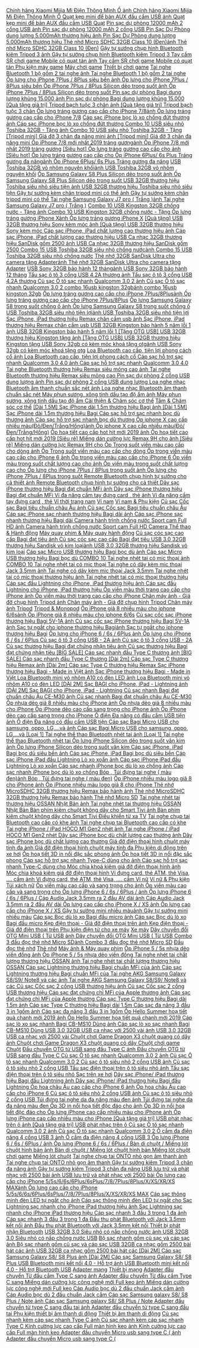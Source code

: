  [Chính hãng Xiaomi Mijia Mi Điện Thông Minh Ổ ](https://xasaxa.com/v1/pd/sac-tren-xe-hoi-chinh-hang-xiaomi-mijia-mi-dien-thong-minh-o/3814)[ảnh Chính hãng Xiaomi Mijia Mi Điện Thông Minh Ổ ](https://xasaxa.com/v1/storage/sac-tren-xe-hoi/chinh-hang-xiaomi-mijia-mi-dien-thong-minh-o.jpg) [Quạt kẹp mini để bàn AUX đầu cắm USB ](https://xasaxa.com/v1/pd/quat-quat-kep-mini-de-ban-aux-dau-cam-usb/3813)[ảnh Quạt kẹp mini để bàn AUX đầu cắm USB ](https://xasaxa.com/v1/storage/quat/quat-kep-mini-de-ban-aux-dau-cam-usb.jpg) [Quạt](https://xasaxa.com/v1/pd/quat/3812) [Pin sạc dự phòng 12000 mAh 2 cổng USB ](https://xasaxa.com/v1/pd/pin-sac-du-phong-pin-sac-du-phong-12000-mah-2-cong-usb/3811)[ảnh Pin sạc dự phòng 12000 mAh 2 cổng USB ](https://xasaxa.com/v1/storage/pin-sac-du-phong/pin-sac-du-phong-12000-mah-2-cong-usb.jpg) [Pin Sạc Dự Phòng dung lượng 5.000mAh thương hiệu ](https://xasaxa.com/v1/pd/pin-sac-du-phong-pin-sac-du-phong-dung-luong-5000mah-thuong-hieu/3810)[ảnh Pin Sạc Dự Phòng dung lượng 5.000mAh thương hiệu ](https://xasaxa.com/v1/storage/pin-sac-du-phong/pin-sac-du-phong-dung-luong-5000mah-thuong-hieu.jpg) [Thẻ nhớ Micro SDHC 32GB Class 10 (Đen)](https://xasaxa.com/v1/pd/the-nho-micro-sd-the-nho-micro-sdhc-32gb-class-10-den/3809)[ảnh Thẻ nhớ Micro SDHC 32GB Class 10 (Đen)](https://xasaxa.com/v1/storage/the-nho-micro-sd/the-nho-micro-sdhc-32gb-class-10-den.jpg) [Gậy tự sướng chụp hình Bluetooth kiêm Tripod 3 ](https://xasaxa.com/v1/pd/gay-chup-anh-gay-tu-suong-chup-hinh-bluetooth-kiem-tripod-3/3808)[ảnh Gậy tự sướng chụp hình Bluetooth kiêm Tripod 3 ](https://xasaxa.com/v1/storage/gay-chup-anh/gay-tu-suong-chup-hinh-bluetooth-kiem-tripod-3.jpg) [Tay cầm SR chơi game Mobile có quạt tản ](https://xasaxa.com/v1/pd/phu-kien-may-game-tay-cam-sr-choi-game-mobile-co-quat-tan/3807)[ảnh Tay cầm SR chơi game Mobile có quạt tản ](https://xasaxa.com/v1/storage/phu-kien-may-game/tay-cam-sr-choi-game-mobile-co-quat-tan.jpg) [Phụ kiện máy game](https://xasaxa.com/v1/pd/phu-kien-may-game/3806) [Máy chơi game](https://xasaxa.com/v1/pd/may-choi-game/3805) [Thiết bị chơi game](https://xasaxa.com/v1/pd/thiet-bi-choi-game/3804) [Tai nghe Bluetooth 1 bộ gồm 2 tai nghe ](https://xasaxa.com/v1/pd/tai-nghe-nhet-tai-khong-day-tai-nghe-bluetooth-1-bo-gom-2-tai-nghe/3803)[ảnh Tai nghe Bluetooth 1 bộ gồm 2 tai nghe ](https://xasaxa.com/v1/storage/tai-nghe-nhet-tai-khong-day/tai-nghe-bluetooth-1-bo-gom-2-tai-nghe.jpg) [Ốp lưng cho iPhone 7Plus / 8Plus siêu bền ](https://xasaxa.com/v1/pd/op-lung-bao-da-dien-thoai-op-lung-cho-iphone-7plus-8plus-sieu-ben/3802)[ảnh Ốp lưng cho iPhone 7Plus / 8Plus siêu bền ](https://xasaxa.com/v1/storage/op-lung-bao-da-dien-thoai/op-lung-cho-iphone-7plus-8plus-sieu-ben.jpg) [Ốp iPhone 7Plus / 8Plus Silicon dẻo trong suốt ](https://xasaxa.com/v1/pd/op-lung-bao-da-dien-thoai-op-iphone-7plus-8plus-silicon-deo-trong-suot/3801)[ảnh Ốp iPhone 7Plus / 8Plus Silicon dẻo trong suốt ](https://xasaxa.com/v1/storage/op-lung-bao-da-dien-thoai/op-iphone-7plus-8plus-silicon-deo-trong-suot.jpg) [Pin sạc dự phòng Bagi dung lượng khủng 15.000 ](https://xasaxa.com/v1/pd/pin-sac-du-phong-pin-sac-du-phong-bagi-dung-luong-khung-15000/3800)[ảnh Pin sạc dự phòng Bagi dung lượng khủng 15.000 ](https://xasaxa.com/v1/storage/pin-sac-du-phong/pin-sac-du-phong-bagi-dung-luong-khung-15000.jpg) [[Quà tặng giá trị] Tripod bạch tuộc 3 chân ](https://xasaxa.com/v1/pd/chan-may-anh-tripod-qua-tang-gia-tri-tripod-bach-tuoc-3-chan/3799)[ảnh [Quà tặng giá trị] Tripod bạch tuộc 3 chân ](https://xasaxa.com/v1/storage/chan-may-anh-tripod/qua-tang-gia-tri-tripod-bach-tuoc-3-chan.jpg) [Ốp lưng tráng gương cao cấp cho iPhone 7/8](https://xasaxa.com/v1/pd/op-lung-bao-da-dien-thoai-op-lung-trang-guong-cao-cap-cho-iphone-78/3798)[ảnh Ốp lưng tráng gương cao cấp cho iPhone 7/8](https://xasaxa.com/v1/storage/op-lung-bao-da-dien-thoai/op-lung-trang-guong-cao-cap-cho-iphone-78.jpg) [Cáp sạc iPhone bọc lò xo chống đứt thương ](https://xasaxa.com/v1/pd/cap-dock-sac-cap-sac-iphone-boc-lo-xo-chong-dut-thuong/3797)[ảnh Cáp sạc iPhone bọc lò xo chống đứt thương ](https://xasaxa.com/v1/storage/cap-dien-thoai/cap-sac-iphone-boc-lo-xo-chong-dut-thuong.jpg) [Combo 10 USB siêu nhỏ Toshiba 32GB - Tặng ](https://xasaxa.com/v1/pd/usb-combo-10-usb-sieu-nho-toshiba-32gb-tang/3796)[ảnh Combo 10 USB siêu nhỏ Toshiba 32GB - Tặng ](https://xasaxa.com/v1/storage/usb/combo-10-usb-sieu-nho-toshiba-32gb-tang.jpg) [[Tripod mini] Giá đỡ 3 chân đa năng mini ](https://xasaxa.com/v1/pd/chan-may-anh-tripod-tripod-mini-gia-do-3-chan-da-nang-mini/3795)[ảnh [Tripod mini] Giá đỡ 3 chân đa năng mini ](https://xasaxa.com/v1/storage/chan-may-anh-tripod/tripod-mini-gia-do-3-chan-da-nang-mini.jpg) [Ốp iPhone 7/8 mới nhất 2019 tráng gương](https://xasaxa.com/v1/pd/op-lung-bao-da-dien-thoai-op-iphone-78-moi-nhat-2019-trang-guong/3794)[ảnh Ốp iPhone 7/8 mới nhất 2019 tráng gương](https://xasaxa.com/v1/storage/op-lung-bao-da-dien-thoai/op-iphone-78-moi-nhat-2019-trang-guong.jpg) [[Siêu hot] Ốp lưng tráng gương cao cấp cho ](https://xasaxa.com/v1/pd/op-lung-bao-da-dien-thoai-sieu-hot-op-lung-trang-guong-cao-cap-cho/3793)[ảnh [Siêu hot] Ốp lưng tráng gương cao cấp cho ](https://xasaxa.com/v1/storage/op-lung-bao-da-dien-thoai/sieu-hot-op-lung-trang-guong-cao-cap-cho.jpg) [Ốp iPhone 6Plus/ 6s Plus Tráng gương đa năng](https://xasaxa.com/v1/pd/op-lung-bao-da-dien-thoai-op-iphone-6plus-6s-plus-trang-guong-da-nang/3792)[ảnh Ốp iPhone 6Plus/ 6s Plus Tráng gương đa năng](https://xasaxa.com/v1/storage/op-lung-bao-da-dien-thoai/op-iphone-6plus-6s-plus-trang-guong-da-nang.jpg) [USB Toshiba 32GB vỏ nhôm nguyên khối](https://xasaxa.com/v1/pd/usb-usb-toshiba-32gb-vo-nhom-nguyen-khoi/3791)[ảnh USB Toshiba 32GB vỏ nhôm nguyên khối](https://xasaxa.com/v1/storage/usb/usb-toshiba-32gb-vo-nhom-nguyen-khoi.jpg) [Ốp Samsung Galaxy S8 Plus Silicon dẻo trong suốt ](https://xasaxa.com/v1/pd/op-lung-bao-da-dien-thoai-op-samsung-galaxy-s8-plus-silicon-deo-trong-suot/3790)[ảnh Ốp Samsung Galaxy S8 Plus Silicon dẻo trong suốt ](https://xasaxa.com/v1/storage/op-lung-bao-da-dien-thoai/op-samsung-galaxy-s8-plus-silicon-deo-trong-suot.jpg) [USB 32GB thương hiệu Toshiba siêu nhỏ siêu tiện ](https://xasaxa.com/v1/pd/usb-usb-32gb-thuong-hieu-toshiba-sieu-nho-sieu-tien/3789)[ảnh USB 32GB thương hiệu Toshiba siêu nhỏ siêu tiện ](https://xasaxa.com/v1/storage/usb/usb-32gb-thuong-hieu-toshiba-sieu-nho-sieu-tien.jpg) [Gậy tự sướng kèm chân tripod mini có thể ](https://xasaxa.com/v1/pd/gay-chup-anh-gay-tu-suong-kem-chan-tripod-mini-co-the/3788)[ảnh Gậy tự sướng kèm chân tripod mini có thể ](https://xasaxa.com/v1/storage/gay-chup-anh/gay-tu-suong-kem-chan-tripod-mini-co-the.jpg) [Tai nghe Samsung Galaxy J7 pro ( Trắng )](https://xasaxa.com/v1/pd/tai-nghe-nhet-tai-tai-nghe-samsung-galaxy-j7-pro-trang/3787)[ảnh Tai nghe Samsung Galaxy J7 pro ( Trắng )](https://xasaxa.com/v1/storage/tai-nghe-nhet-tai/tai-nghe-samsung-galaxy-j7-pro-trang.jpg) [Combo 10 USB Kingston 32GB chống nước - Tặng ](https://xasaxa.com/v1/pd/usb-combo-10-usb-kingston-32gb-chong-nuoc-tang/3786)[ảnh Combo 10 USB Kingston 32GB chống nước - Tặng ](https://xasaxa.com/v1/storage/usb/combo-10-usb-kingston-32gb-chong-nuoc-tang.jpg) [Ốp lưng tráng gương iPhone X](https://xasaxa.com/v1/pd/op-lung-bao-da-dien-thoai-op-lung-trang-guong-iphone-x/3785)[ảnh Ốp lưng tráng gương iPhone X](https://xasaxa.com/v1/storage/op-lung-bao-da-dien-thoai/op-lung-trang-guong-iphone-x.jpg) [[Quà tặng] USB 32GB thương hiệu Sony kèm móc ](https://xasaxa.com/v1/pd/usb-qua-tang-usb-32gb-thuong-hieu-sony-kem-moc/3784)[ảnh [Quà tặng] USB 32GB thương hiệu Sony kèm móc ](https://xasaxa.com/v1/storage/usb/qua-tang-usb-32gb-thuong-hieu-sony-kem-moc.jpg) [Cáp sạc iPhone, iPad chất lượng cao thương hiệu ](https://xasaxa.com/v1/pd/cap-dock-sac-cap-sac-iphone-ipad-chat-luong-cao-thuong-hieu/3783)[ảnh Cáp sạc iPhone, iPad chất lượng cao thương hiệu ](https://xasaxa.com/v1/storage/cap-dien-thoai/cap-sac-iphone-ipad-chat-luong-cao-thuong-hieu.jpg) [USB Ca nhạc 32GB thương hiệu SanDisk gồm 2500 ](https://xasaxa.com/v1/pd/phu-kien-am-thanh-hinh-anh-usb-ca-nhac-32gb-thuong-hieu-sandisk-gom-2500/3782)[ảnh USB Ca nhạc 32GB thương hiệu SanDisk gồm 2500 ](https://xasaxa.com/v1/storage/phu-kien-am-thanh-hinh-anh/usb-ca-nhac-32gb-thuong-hieu-sandisk-gom-2500.jpg) [Combo 15 USB Toshiba 32GB siêu nhỏ chống nước](https://xasaxa.com/v1/pd/usb-combo-15-usb-toshiba-32gb-sieu-nho-chong-nuoc/3781)[ảnh Combo 15 USB Toshiba 32GB siêu nhỏ chống nước](https://xasaxa.com/v1/storage/usb/combo-15-usb-toshiba-32gb-sieu-nho-chong-nuoc.jpg) [Thẻ nhớ 32GB SanDisk Ultra cho camera tặng Adapter](https://xasaxa.com/v1/pd/the-nho-micro-sd-the-nho-32gb-sandisk-ultra-cho-camera-tang-adapter/3780)[ảnh Thẻ nhớ 32GB SanDisk Ultra cho camera tặng Adapter](https://xasaxa.com/v1/storage/the-nho-micro-sd/the-nho-32gb-sandisk-ultra-cho-camera-tang-adapter.jpg) [USB Sony 32GB bảo hành 12 tháng](https://xasaxa.com/v1/pd/usb-usb-sony-32gb-bao-hanh-12-thang/3779)[ảnh USB Sony 32GB bảo hành 12 tháng](https://xasaxa.com/v1/storage/usb/usb-sony-32gb-bao-hanh-12-thang.jpg) [Tẩu sạc ô tô 3 cổng USB 4.2A thương ](https://xasaxa.com/v1/pd/phu-kien-di-dong-tren-o-to-tau-sac-o-to-3-cong-usb-42a-thuong/3778)[ảnh Tẩu sạc ô tô 3 cổng USB 4.2A thương ](https://xasaxa.com/v1/storage/phu-kien-dien-thoai-tren-xe/tau-sac-o-to-3-cong-usb-42a-thuong.jpg) [Củ sạc Ô tô sạc nhanh Qualcomm 3.0 2 ](https://xasaxa.com/v1/pd/phu-kien-di-dong-tren-o-to-cu-sac-o-to-sac-nhanh-qualcomm-30-2/3777)[ảnh Củ sạc Ô tô sạc nhanh Qualcomm 3.0 2 ](https://xasaxa.com/v1/storage/phu-kien-dien-thoai-tren-xe/vFfi_cu-sac-o-to-sac-nhanh-qualcomm-30-2.jpg) [combo 16usb kingston 32gb](https://xasaxa.com/v1/pd/usb-combo-16usb-kingston-32gb/3776)[ảnh combo 16usb kingston 32gb](https://xasaxa.com/v1/storage/usb/combo-16usb-kingston-32gb.jpg) [Ốp lưng tráng gương cao cấp cho iPhone 7Plus/8Plus](https://xasaxa.com/v1/pd/op-lung-bao-da-dien-thoai-op-lung-trang-guong-cao-cap-cho-iphone-7plus8plus/3775)[ảnh Ốp lưng tráng gương cao cấp cho iPhone 7Plus/8Plus](https://xasaxa.com/v1/storage/op-lung-bao-da-dien-thoai/op-lung-trang-guong-cao-cap-cho-iphone-7plus8plus.jpg) [Ốp lưng Samsung Galaxy S8 trong suốt chống ố ](https://xasaxa.com/v1/pd/op-lung-bao-da-dien-thoai-op-lung-samsung-galaxy-s8-trong-suot-chong-o/3774)[ảnh Ốp lưng Samsung Galaxy S8 trong suốt chống ố ](https://xasaxa.com/v1/storage/op-lung-bao-da-dien-thoai/op-lung-samsung-galaxy-s8-trong-suot-chong-o.jpg) [USB Toshiba 32GB siêu nhỏ tiện lợi](https://xasaxa.com/v1/pd/usb-usb-toshiba-32gb-sieu-nho-tien-loi/3773)[ảnh USB Toshiba 32GB siêu nhỏ tiện lợi](https://xasaxa.com/v1/storage/usb/usb-toshiba-32gb-sieu-nho-tien-loi.jpg) [Sạc iPhone, iPad thương hiệu Remax chân cắm usb ](https://xasaxa.com/v1/pd/cap-dock-sac-sac-iphone-ipad-thuong-hieu-remax-chan-cam-usb/3772)[ảnh Sạc iPhone, iPad thương hiệu Remax chân cắm usb ](https://xasaxa.com/v1/storage/cap-dien-thoai/sac-iphone-ipad-thuong-hieu-remax-chan-cam-usb.jpg) [USB 32GB Kingston bảo hành 5 năm lỗi 1 ](https://xasaxa.com/v1/pd/usb-usb-32gb-kingston-bao-hanh-5-nam-loi-1/3771)[ảnh USB 32GB Kingston bảo hành 5 năm lỗi 1 ](https://xasaxa.com/v1/storage/usb/usb-32gb-kingston-bao-hanh-5-nam-loi-1.jpg) [[Tặng OTG USB] USB 32GB thương hiệu Kingston tặng ](https://xasaxa.com/v1/pd/usb-tang-otg-usb-usb-32gb-thuong-hieu-kingston-tang/3770)[ảnh [Tặng OTG USB] USB 32GB thương hiệu Kingston tặng ](https://xasaxa.com/v1/storage/usb/tang-otg-usb-usb-32gb-thuong-hieu-kingston-tang.jpg) [USB Sony 32gb có kèm móc khoá tặng otg](https://xasaxa.com/v1/pd/usb-usb-sony-32gb-co-kem-moc-khoa-tang-otg/3769)[ảnh USB Sony 32gb có kèm móc khoá tặng otg](https://xasaxa.com/v1/storage/usb/usb-sony-32gb-co-kem-moc-khoa-tang-otg.jpg) [Loa Bluetooth cao cấp, tiện lợi phong cách cổ ](https://xasaxa.com/v1/pd/loa-di-dong-loa-bluetooth-cao-cap-tien-loi-phong-cach-co/3768)[ảnh Loa Bluetooth cao cấp, tiện lợi phong cách cổ ](https://xasaxa.com/v1/storage/thiet-bi-loa-di-dong/loa-bluetooth-cao-cap-tien-loi-phong-cach-co.jpg) [Cáp sạc hỗ trợ sạc nhanh Qualcomm 3.0 4.0 ](https://xasaxa.com/v1/pd/cap-dock-sac-cap-sac-ho-tro-sac-nhanh-qualcomm-30-40/3767)[ảnh Cáp sạc hỗ trợ sạc nhanh Qualcomm 3.0 4.0 ](https://xasaxa.com/v1/storage/cap-dien-thoai/cap-sac-ho-tro-sac-nhanh-qualcomm-30-40.jpg) [Tai nghe Bluetooth thương hiệu Remax siêu mỏng cao ](https://xasaxa.com/v1/pd/tai-nghe-nhet-tai-khong-day-tai-nghe-bluetooth-thuong-hieu-remax-sieu-mong-cao/3766)[ảnh Tai nghe Bluetooth thương hiệu Remax siêu mỏng cao ](https://xasaxa.com/v1/storage/tai-nghe-nhet-tai-khong-day/tai-nghe-bluetooth-thuong-hieu-remax-sieu-mong-cao.jpg) [Pin sạc dự phòng 2 cổng USB dung lượng ](https://xasaxa.com/v1/pd/pin-sac-du-phong-pin-sac-du-phong-2-cong-usb-dung-luong/3765)[ảnh Pin sạc dự phòng 2 cổng USB dung lượng ](https://xasaxa.com/v1/storage/pin-sac-du-phong/pin-sac-du-phong-2-cong-usb-dung-luong.jpg) [Loa nghe nhạc Bluetooth âm thanh chuẩn sắc nét ](https://xasaxa.com/v1/pd/loa-thong-minh-loa-nghe-nhac-bluetooth-am-thanh-chuan-sac-net/3764)[ảnh Loa nghe nhạc Bluetooth âm thanh chuẩn sắc nét ](https://xasaxa.com/v1/storage/loa-thong-minh/loa-nghe-nhac-bluetooth-am-thanh-chuan-sac-net.jpg) [Máy phun sương, xông tinh dầu tạo độ ẩm ](https://xasaxa.com/v1/pd/cai-thien-cham-soc-co-the-may-phun-suong-xong-tinh-dau-tao-do-am/3763)[ảnh Máy phun sương, xông tinh dầu tạo độ ẩm ](https://xasaxa.com/v1/storage/shop-cai-thien-cham-soc-co-the/may-phun-suong-xong-tinh-dau-tao-do-am.jpg) [Cải thiện & Chăm sóc cơ thể](https://xasaxa.com/v1/pd/cai-thien-cham-soc-co-the/3762) [Tắm & Chăm sóc cơ thể](https://xasaxa.com/v1/pd/tam-cham-soc-co-the/3761) [[Dài 1.5M] Sạc iPhone dài 1.5m thương hiệu Bagi ](https://xasaxa.com/v1/pd/cap-dock-sac-dai-15m-sac-iphone-dai-15m-thuong-hieu-bagi/3760)[ảnh [Dài 1.5M] Sạc iPhone dài 1.5m thương hiệu Bagi ](https://xasaxa.com/v1/storage/cap-dien-thoai/dai-15m-sac-iphone-dai-15m-thuong-hieu-bagi.jpg) [Cáp sạc hỗ trợ sạc nhanh bọc dù thương ](https://xasaxa.com/v1/pd/cap-dock-sac-cap-sac-ho-tro-sac-nhanh-boc-du-thuong/3759)[ảnh Cáp sạc hỗ trợ sạc nhanh bọc dù thương ](https://xasaxa.com/v1/storage/cap-dien-thoai/cap-sac-ho-tro-sac-nhanh-boc-du-thuong.jpg) [Ốp iphone X cao cấp nhiều màu(Đỏ/Đen/Trắng/Hồng)](https://xasaxa.com/v1/pd/op-lung-bao-da-dien-thoai-op-iphone-x-cao-cap-nhieu-maudodentranghong/3758)[ảnh Ốp iphone X cao cấp nhiều màu(Đỏ/Đen/Trắng/Hồng)](https://xasaxa.com/v1/storage/op-lung-bao-da-dien-thoai/op-iphone-x-cao-cap-nhieu-maudodentranghong.jpg) [Ốp hoạ tiết cao cấp hot hit mới 2019 ](https://xasaxa.com/v1/pd/op-lung-bao-da-dien-thoai-op-hoa-tiet-cao-cap-hot-hit-moi-2019/3757)[ảnh Ốp hoạ tiết cao cấp hot hit mới 2019 ](https://xasaxa.com/v1/storage/op-lung-bao-da-dien-thoai/op-hoa-tiet-cao-cap-hot-hit-moi-2019.jpg) [[Siêu rẻ] Miếng dán cường lực Remax 9H cho ](https://xasaxa.com/v1/pd/mieng-dan-man-hinh-dien-thoai-sieu-re-mieng-dan-cuong-luc-remax-9h-cho/3756)[ảnh [Siêu rẻ] Miếng dán cường lực Remax 9H cho ](https://xasaxa.com/v1/storage/mieng-dan-man-hinh-dien-thoai/sieu-re-mieng-dan-cuong-luc-remax-9h-cho.jpg) [Ốp Trong suốt viền màu cao cấp cho dòng ](https://xasaxa.com/v1/pd/op-lung-bao-da-dien-thoai-op-trong-suot-vien-mau-cao-cap-cho-dong/3755)[ảnh Ốp Trong suốt viền màu cao cấp cho dòng ](https://xasaxa.com/v1/storage/op-lung-bao-da-dien-thoai/op-trong-suot-vien-mau-cao-cap-cho-dong.jpg) [Ốp trong viền màu cao cấp cho iPhone 6 ](https://xasaxa.com/v1/pd/op-lung-bao-da-dien-thoai-op-trong-vien-mau-cao-cap-cho-iphone-6/3754)[ảnh Ốp trong viền màu cao cấp cho iPhone 6 ](https://xasaxa.com/v1/storage/op-lung-bao-da-dien-thoai/op-trong-vien-mau-cao-cap-cho-iphone-6.jpg) [Ốp viền màu trong suốt chất lượng cao cho ](https://xasaxa.com/v1/pd/op-lung-bao-da-dien-thoai-op-vien-mau-trong-suot-chat-luong-cao-cho/3753)[ảnh Ốp viền màu trong suốt chất lượng cao cho ](https://xasaxa.com/v1/storage/op-lung-bao-da-dien-thoai/op-vien-mau-trong-suot-chat-luong-cao-cho.jpg) [Ốp lưng cho iPhone 7Plus / 8Plus trong suốt ](https://xasaxa.com/v1/pd/op-lung-bao-da-dien-thoai-op-lung-cho-iphone-7plus-8plus-trong-suot/3752)[ảnh Ốp lưng cho iPhone 7Plus / 8Plus trong suốt ](https://xasaxa.com/v1/storage/op-lung-bao-da-dien-thoai/op-lung-cho-iphone-7plus-8plus-trong-suot.jpg) [Remote Bluetooth chụp hình tự sướng cho cả thiết ](https://xasaxa.com/v1/pd/gay-chup-anh-remote-bluetooth-chup-hinh-tu-suong-cho-ca-thiet/3751)[ảnh Remote Bluetooth chụp hình tự sướng cho cả thiết ](https://xasaxa.com/v1/storage/gay-chup-anh/remote-bluetooth-chup-hinh-tu-suong-cho-ca-thiet.jpg) [Dây sạc iPhone thương hiệu Bagi đạt chuẩn MFi ](https://xasaxa.com/v1/pd/bo-sac-co-day-day-sac-iphone-thuong-hieu-bagi-dat-chuan-mfi/3750)[ảnh Dây sạc iPhone thương hiệu Bagi đạt chuẩn MFi ](https://xasaxa.com/v1/storage/bo-sac-co-day-cho-dien-thoai/day-sac-iphone-thuong-hieu-bagi-dat-chuan-mfi.jpg) [Ví đa năng cầm tay đựng card , thẻ ](https://xasaxa.com/v1/pd/vi-thoi-trang-nam-vi-da-nang-cam-tay-dung-card-the/3749)[ảnh Ví đa năng cầm tay đựng card , thẻ ](https://xasaxa.com/v1/storage/vi-thoi-trang-nam-2/vi-da-nang-cam-tay-dung-card-the.jpg) [Ví thời trang nam](https://xasaxa.com/v1/pd/vi-thoi-trang-nam/3748) [Ví nam](https://xasaxa.com/v1/pd/vi-nam/3747) [Ví nam & Phụ kiện](https://xasaxa.com/v1/pd/vi-nam-phu-kien/3746) [Củ sạc Cốc sạc Bagi tiêu chuẩn châu Âu ](https://xasaxa.com/v1/pd/cap-dock-sac-cu-sac-coc-sac-bagi-tieu-chuan-chau-au/3745)[ảnh Củ sạc Cốc sạc Bagi tiêu chuẩn châu Âu ](https://xasaxa.com/v1/storage/cap-dien-thoai/cu-sac-coc-sac-bagi-tieu-chuan-chau-au.jpg) [Cáp sạc iPhone sạc nhanh thương hiệu Bagi dài ](https://xasaxa.com/v1/pd/cap-dock-sac-cap-sac-iphone-sac-nhanh-thuong-hieu-bagi-dai/3744)[ảnh Cáp sạc iPhone sạc nhanh thương hiệu Bagi dài ](https://xasaxa.com/v1/storage/cap-dien-thoai/cap-sac-iphone-sac-nhanh-thuong-hieu-bagi-dai.jpg) [Camera hành trình chống nước Sport cam Full HD ](https://xasaxa.com/v1/pd/camera-the-thao-hanh-dong-camera-hanh-trinh-chong-nuoc-sport-cam-full-hd/3743)[ảnh Camera hành trình chống nước Sport cam Full HD ](https://xasaxa.com/v1/storage/may-quay-hanh-dong/camera-hanh-trinh-chong-nuoc-sport-cam-full-hd.jpg) [Camera Thể thao & Hành động](https://xasaxa.com/v1/pd/camera-the-thao-hanh-dong/3742) [Máy quay phim & Máy quay hành động](https://xasaxa.com/v1/pd/may-quay-phim-may-quay-hanh-dong/3741) [Củ sạc cóc sạc cao cấp Bagi đạt tiêu ](https://xasaxa.com/v1/pd/cap-dock-sac-cu-sac-coc-sac-cao-cap-bagi-dat-tieu/3740)[ảnh Củ sạc cóc sạc cao cấp Bagi đạt tiêu ](https://xasaxa.com/v1/storage/cap-dien-thoai/cu-sac-coc-sac-cao-cap-bagi-dat-tieu.jpg) [USB 3.0 32GB thương hiệu Sandisk vỏ kim loại](https://xasaxa.com/v1/pd/usb-usb-30-32gb-thuong-hieu-sandisk-vo-kim-loai/3739)[ảnh USB 3.0 32GB thương hiệu Sandisk vỏ kim loại](https://xasaxa.com/v1/storage/usb/usb-30-32gb-thuong-hieu-sandisk-vo-kim-loai.jpg) [Cáp sạc Micro USB thương hiệu Bagi bọc dù ](https://xasaxa.com/v1/pd/cap-dock-sac-cap-sac-micro-usb-thuong-hieu-bagi-boc-du/3738)[ảnh Cáp sạc Micro USB thương hiệu Bagi bọc dù ](https://xasaxa.com/v1/storage/cap-dien-thoai/cap-sac-micro-usb-thuong-hieu-bagi-boc-du.jpg) [COMBO 10 Tai nghe nhét tai có mic thoại ](https://xasaxa.com/v1/pd/tai-nghe-nhet-tai-combo-10-tai-nghe-nhet-tai-co-mic-thoai/3737)[ảnh COMBO 10 Tai nghe nhét tai có mic thoại ](https://xasaxa.com/v1/storage/tai-nghe-nhet-tai/combo-10-tai-nghe-nhet-tai-co-mic-thoai.jpg) [Tai nghe có dây kèm mic thoại Jack 3.5mm ](https://xasaxa.com/v1/pd/tai-nghe-nhet-tai-tai-nghe-co-day-kem-mic-thoai-jack-35mm/3736)[ảnh Tai nghe có dây kèm mic thoại Jack 3.5mm ](https://xasaxa.com/v1/storage/tai-nghe-nhet-tai/tai-nghe-co-day-kem-mic-thoai-jack-35mm.jpg) [Tai nghe nhét tai có mic thoại thương hiệu ](https://xasaxa.com/v1/pd/tai-nghe-nhet-tai-tai-nghe-nhet-tai-co-mic-thoai-thuong-hieu/3735)[ảnh Tai nghe nhét tai có mic thoại thương hiệu ](https://xasaxa.com/v1/storage/tai-nghe-nhet-tai/tai-nghe-nhet-tai-co-mic-thoai-thuong-hieu.jpg) [Cáp sạc đầu Lightning cho iPhone, iPad thương hiệu ](https://xasaxa.com/v1/pd/cap-dock-sac-cap-sac-dau-lightning-cho-iphone-ipad-thuong-hieu/3734)[ảnh Cáp sạc đầu Lightning cho iPhone, iPad thương hiệu ](https://xasaxa.com/v1/storage/cap-dien-thoai/cap-sac-dau-lightning-cho-iphone-ipad-thuong-hieu.jpg) [Ốp viền màu thời trang cao cấp cho iPhone ](https://xasaxa.com/v1/pd/op-lung-bao-da-dien-thoai-op-vien-mau-thoi-trang-cao-cap-cho-iphone/3733)[ảnh Ốp viền màu thời trang cao cấp cho iPhone ](https://xasaxa.com/v1/storage/op-lung-bao-da-dien-thoai/op-vien-mau-thoi-trang-cao-cap-cho-iphone.jpg) [Chân máy ảnh - Giá đỡ chụp hình Tripod ](https://xasaxa.com/v1/pd/chan-may-anh-tripod-chan-may-anh-gia-do-chup-hinh-tripod/3732)[ảnh Chân máy ảnh - Giá đỡ chụp hình Tripod ](https://xasaxa.com/v1/storage/chan-may-anh-tripod/chan-may-anh-gia-do-chup-hinh-tripod.jpg) [Chân máy ảnh Tripod](https://xasaxa.com/v1/pd/chan-may-anh-tripod/3731) [Tripod & Monopod](https://xasaxa.com/v1/pd/tripod-monopod/3730) [Ốp iPhone giả 8 nhiều màu cho iphone 6/6s](https://xasaxa.com/v1/pd/op-lung-bao-da-dien-thoai-op-iphone-gia-8-nhieu-mau-cho-iphone-66s/3729)[ảnh Ốp iPhone giả 8 nhiều màu cho iphone 6/6s](https://xasaxa.com/v1/storage/op-lung-bao-da-dien-thoai/op-iphone-gia-8-nhieu-mau-cho-iphone-66s.jpg) [Củ sạc cốc sạc iPhone thương hiệu Bagi 5V-1A ](https://xasaxa.com/v1/pd/cap-dock-sac-cu-sac-coc-sac-iphone-thuong-hieu-bagi-5v-1a/3728)[ảnh Củ sạc cốc sạc iPhone thương hiệu Bagi 5V-1A ](https://xasaxa.com/v1/storage/cap-dien-thoai/cu-sac-coc-sac-iphone-thuong-hieu-bagi-5v-1a.jpg) [](https://xasaxa.com/v1/pd/the-nho-micro-sd/3727)[ảnh ](https://xasaxa.com/v1/storage/the-nho-micro-sd/.jpg) [Sạc tự ngắt cho iphone thương hiệu Bagi](https://xasaxa.com/v1/pd/cap-dock-sac-sac-tu-ngat-cho-iphone-thuong-hieu-bagi/3726)[ảnh Sạc tự ngắt cho iphone thương hiệu Bagi](https://xasaxa.com/v1/storage/cap-dien-thoai/sac-tu-ngat-cho-iphone-thuong-hieu-bagi.jpg) [Ốp lưng cho iPhone 6 / 6s / 6Plus ](https://xasaxa.com/v1/pd/op-lung-bao-da-dien-thoai-op-lung-cho-iphone-6-6s-6plus/3725)[ảnh Ốp lưng cho iPhone 6 / 6s / 6Plus ](https://xasaxa.com/v1/storage/op-lung-bao-da-dien-thoai/op-lung-cho-iphone-6-6s-6plus.jpg) [Củ sạc ô tô 3 cổng USB - 2A ](https://xasaxa.com/v1/pd/cap-dock-sac-cu-sac-o-to-3-cong-usb-2a/3724)[ảnh Củ sạc ô tô 3 cổng USB - 2A ](https://xasaxa.com/v1/storage/cap-dien-thoai/cu-sac-o-to-3-cong-usb-2a.jpg) [Củ sạc thương hiệu Bagi đạt chứng nhận tiêu ](https://xasaxa.com/v1/pd/cap-dock-sac-cu-sac-thuong-hieu-bagi-dat-chung-nhan-tieu/3723)[ảnh Củ sạc thương hiệu Bagi đạt chứng nhận tiêu ](https://xasaxa.com/v1/storage/cap-dien-thoai/cu-sac-thuong-hieu-bagi-dat-chung-nhan-tieu.jpg) [[BIG SALE] Cáp sạc nhanh đầu Type C thương ](https://xasaxa.com/v1/pd/cap-dock-sac-big-sale-cap-sac-nhanh-dau-type-c-thuong/3722)[ảnh [BIG SALE] Cáp sạc nhanh đầu Type C thương ](https://xasaxa.com/v1/storage/cap-dien-thoai/big-sale-cap-sac-nhanh-dau-type-c-thuong.jpg) [[Dài 2m] Cáp sạc Type C thương hiệu Remax ](https://xasaxa.com/v1/pd/cap-dock-sac-dai-2m-cap-sac-type-c-thuong-hieu-remax/3721)[ảnh [Dài 2m] Cáp sạc Type C thương hiệu Remax ](https://xasaxa.com/v1/storage/cap-dien-thoai/dai-2m-cap-sac-type-c-thuong-hieu-remax.jpg) [Sạc iPhone thương hiệu Bagi - Made in Việt ](https://xasaxa.com/v1/pd/bo-sac-co-day-sac-iphone-thuong-hieu-bagi-made-in-viet/3720)[ảnh Sạc iPhone thương hiệu Bagi - Made in Việt ](https://xasaxa.com/v1/storage/bo-sac-co-day-cho-dien-thoai/sac-iphone-thuong-hieu-bagi-made-in-viet.jpg) [Loa Bluetooth mini vỏ nhôm A10 có đèn LED ](https://xasaxa.com/v1/pd/loa-di-dong-loa-bluetooth-mini-vo-nhom-a10-co-den-led/3719)[ảnh Loa Bluetooth mini vỏ nhôm A10 có đèn LED ](https://xasaxa.com/v1/storage/thiet-bi-loa-di-dong/loa-bluetooth-mini-vo-nhom-a10-co-den-led.jpg) [[DÀI 2M] Sạc BAGI cho iPhone, iPad - Lightning ](https://xasaxa.com/v1/pd/cap-dock-sac-dai-2m-sac-bagi-cho-iphone-ipad-lightning/3718)[ảnh [DÀI 2M] Sạc BAGI cho iPhone, iPad - Lightning ](https://xasaxa.com/v1/storage/cap-dien-thoai/dai-2m-sac-bagi-cho-iphone-ipad-lightning.jpg) [Củ sạc nhanh Bagi đạt chuẩn châu Âu CE-M30 ](https://xasaxa.com/v1/pd/cap-dock-sac-cu-sac-nhanh-bagi-dat-chuan-chau-au-ce-m30/3717)[ảnh Củ sạc nhanh Bagi đạt chuẩn châu Âu CE-M30 ](https://xasaxa.com/v1/storage/cap-dien-thoai/cu-sac-nhanh-bagi-dat-chuan-chau-au-ce-m30.jpg) [Ốp nhựa dẻo giả 8 nhiều màu cho iPhone ](https://xasaxa.com/v1/pd/op-lung-bao-da-dien-thoai-op-nhua-deo-gia-8-nhieu-mau-cho-iphone/3716)[ảnh Ốp nhựa dẻo giả 8 nhiều màu cho iPhone ](https://xasaxa.com/v1/storage/op-lung-bao-da-dien-thoai/op-nhua-deo-gia-8-nhieu-mau-cho-iphone.jpg) [Ốp iPhone dẻo cao cấp sang trọng cho iPhone ](https://xasaxa.com/v1/pd/op-lung-bao-da-dien-thoai-op-iphone-deo-cao-cap-sang-trong-cho-iphone/3715)[ảnh Ốp iPhone dẻo cao cấp sang trọng cho iPhone ](https://xasaxa.com/v1/storage/op-lung-bao-da-dien-thoai/op-iphone-deo-cao-cap-sang-trong-cho-iphone.jpg) [Ổ điện Đa năng có đầu cắm USB tiện ](https://xasaxa.com/v1/pd/cac-thiet-bi-khac-o-dien-da-nang-co-dau-cam-usb-tien/3714)[ảnh Ổ điện Đa năng có đầu cắm USB tiện ](https://xasaxa.com/v1/storage/thiet-bi-nau-dac-trung-khac/o-dien-da-nang-co-dau-cam-usb-tien.jpg) [Cáp sạc Bagi Micro USB cho samsung, oppo, LG,...và ](https://xasaxa.com/v1/pd/cap-dock-sac-cap-sac-bagi-micro-usb-cho-samsung-oppo-lgva/3713)[ảnh Cáp sạc Bagi Micro USB cho samsung, oppo, LG,...và ](https://xasaxa.com/v1/storage/cap-dien-thoai/cap-sac-bagi-micro-usb-cho-samsung-oppo-lgva.jpg) [[Loại 1] Tai nghe thể thao Bluetooth nhét tai ](https://xasaxa.com/v1/pd/tai-nghe-nhet-tai-khong-day-loai-1-tai-nghe-the-thao-bluetooth-nhet-tai/3712)[ảnh [Loại 1] Tai nghe thể thao Bluetooth nhét tai ](https://xasaxa.com/v1/storage/tai-nghe-nhet-tai-khong-day/loai-1-tai-nghe-the-thao-bluetooth-nhet-tai.jpg) [Ốp lưng iPhone Silicon dẻo trong suốt vân kim ](https://xasaxa.com/v1/pd/op-lung-bao-da-dien-thoai-op-lung-iphone-silicon-deo-trong-suot-van-kim/3711)[ảnh Ốp lưng iPhone Silicon dẻo trong suốt vân kim ](https://xasaxa.com/v1/storage/op-lung-bao-da-dien-thoai/op-lung-iphone-silicon-deo-trong-suot-van-kim.jpg) [Cáp sạc iPhone, iPad Bagi bọc dù siêu bền ](https://xasaxa.com/v1/pd/cap-dock-sac-cap-sac-iphone-ipad-bagi-boc-du-sieu-ben/3710)[ảnh Cáp sạc iPhone, iPad Bagi bọc dù siêu bền ](https://xasaxa.com/v1/storage/cap-dien-thoai/cap-sac-iphone-ipad-bagi-boc-du-sieu-ben.jpg) [Cáp sạc iPhone iPad đầu Lightning Lò xo xoắn ](https://xasaxa.com/v1/pd/cap-dock-sac-cap-sac-iphone-ipad-dau-lightning-lo-xo-xoan/3709)[ảnh Cáp sạc iPhone iPad đầu Lightning Lò xo xoắn ](https://xasaxa.com/v1/storage/cap-dien-thoai/cap-sac-iphone-ipad-dau-lightning-lo-xo-xoan.jpg) [Cáp sạc nhanh iPhone bọc dù lò xo chống ](https://xasaxa.com/v1/pd/cap-dock-sac-cap-sac-nhanh-iphone-boc-du-lo-xo-chong/3708)[ảnh Cáp sạc nhanh iPhone bọc dù lò xo chống ](https://xasaxa.com/v1/storage/cap-dien-thoai/cap-sac-nhanh-iphone-boc-du-lo-xo-chong.jpg) [Bóp , Túi đựng tai nghe ( màu đen)](https://xasaxa.com/v1/pd/phu-kien-cho-tai-nghe-bop-tui-dung-tai-nghe-mau-den/3707)[ảnh Bóp , Túi đựng tai nghe ( màu đen)](https://xasaxa.com/v1/storage/phu-kien-cho-tai-nghe/bop-tui-dung-tai-nghe-mau-den.jpg) [Ốp iPhone nhiều màu logo giả 8 cho iPhone ](https://xasaxa.com/v1/pd/op-lung-bao-da-dien-thoai-op-iphone-nhieu-mau-logo-gia-8-cho-iphone/3706)[ảnh Ốp iPhone nhiều màu logo giả 8 cho iPhone ](https://xasaxa.com/v1/storage/op-lung-bao-da-dien-thoai/op-iphone-nhieu-mau-logo-gia-8-cho-iphone.jpg) [Thẻ nhớ MicroSDHC 32GB thương hiệu Remax bảo hành ](https://xasaxa.com/v1/pd/the-nho-micro-sd-the-nho-microsdhc-32gb-thuong-hieu-remax-bao-hanh/3705)[ảnh Thẻ nhớ MicroSDHC 32GB thương hiệu Remax bảo hành ](https://xasaxa.com/v1/storage/the-nho-micro-sd/the-nho-microsdhc-32gb-thuong-hieu-remax-bao-hanh.jpg) [Thẻ nhớ Micro SD](https://xasaxa.com/v1/pd/the-nho-micro-sd/3704) [Tai nghe nhét tai thương hiệu OSSAN Nhật Bản ](https://xasaxa.com/v1/pd/tai-nghe-nhet-tai-tai-nghe-nhet-tai-thuong-hieu-ossan-nhat-ban/3703)[ảnh Tai nghe nhét tai thương hiệu OSSAN Nhật Bản ](https://xasaxa.com/v1/storage/tai-nghe-nhet-tai/tai-nghe-nhet-tai-thuong-hieu-ossan-nhat-ban.jpg) [Bàn phím kiêm chuột không dây cho Smart Tivi ](https://xasaxa.com/v1/pd/dieu-khien-tu-xa-tv-ban-phim-kiem-chuot-khong-day-cho-smart-tivi/3702)[ảnh Bàn phím kiêm chuột không dây cho Smart Tivi ](https://xasaxa.com/v1/storage/dieu-khien-tivi/ban-phim-kiem-chuot-khong-day-cho-smart-tivi.jpg) [Điều khiển từ xa TV](https://xasaxa.com/v1/pd/dieu-khien-tu-xa-tv/3701) [Tai nghe chụp tai Bluetooth cao cấp có khe ](https://xasaxa.com/v1/pd/tai-nghe-over-ear-tai-nghe-chup-tai-bluetooth-cao-cap-co-khe/3700)[ảnh Tai nghe chụp tai Bluetooth cao cấp có khe ](https://xasaxa.com/v1/storage/tai-nghe-over-ear/tai-nghe-chup-tai-bluetooth-cao-cap-co-khe.jpg) [Tai nghe iPhone / iPad HOCO M1 Gen2 nhét ](https://xasaxa.com/v1/pd/tai-nghe-nhet-tai-tai-nghe-iphone-ipad-hoco-m1-gen2-nhet/3699)[ảnh Tai nghe iPhone / iPad HOCO M1 Gen2 nhét ](https://xasaxa.com/v1/storage/tai-nghe-nhet-tai/tai-nghe-iphone-ipad-hoco-m1-gen2-nhet.jpg) [Dây sạc iPhone bọc dù chất lượng cao thương ](https://xasaxa.com/v1/pd/cap-dock-sac-day-sac-iphone-boc-du-chat-luong-cao-thuong/3698)[ảnh Dây sạc iPhone bọc dù chất lượng cao thương ](https://xasaxa.com/v1/storage/cap-dien-thoai/day-sac-iphone-boc-du-chat-luong-cao-thuong.jpg) [Giá đỡ điện thoại hình chuột máy tính đa ](https://xasaxa.com/v1/pd/phu-kien-di-dong-tren-xe-hoi-gia-do-dien-thoai-hinh-chuot-may-tinh-da/3697)[ảnh Giá đỡ điện thoại hình chuột máy tính đa ](https://xasaxa.com/v1/storage/gia-va-bo-phu-kien/gia-do-dien-thoai-hinh-chuot-may-tinh-da.jpg) [Phụ kiện di động trên xe hơi](https://xasaxa.com/v1/pd/phu-kien-di-dong-tren-xe-hoi/3696) [Ốp hoạ tiết 3D in nổi đặc sắc phong ](https://xasaxa.com/v1/pd/op-lung-bao-da-dien-thoai-op-hoa-tiet-3d-in-noi-dac-sac-phong/3695)[ảnh Ốp hoạ tiết 3D in nổi đặc sắc phong ](https://xasaxa.com/v1/storage/op-lung-bao-da-dien-thoai/op-hoa-tiet-3d-in-noi-dac-sac-phong.jpg) [Cáp sạc hỗ trợ sạc nhanh Type-C dùng cho ](https://xasaxa.com/v1/pd/cap-dock-sac-cap-sac-ho-tro-sac-nhanh-type-c-dung-cho/3694)[ảnh Cáp sạc hỗ trợ sạc nhanh Type-C dùng cho ](https://xasaxa.com/v1/storage/cap-dien-thoai/cap-sac-ho-tro-sac-nhanh-type-c-dung-cho.jpg) [Móc chìa khoá kiêm giá đỡ điện thoại hình ](https://xasaxa.com/v1/pd/dock-sac-gia-do-moc-chia-khoa-kiem-gia-do-dien-thoai-hinh/3693)[ảnh Móc chìa khoá kiêm giá đỡ điện thoại hình ](https://xasaxa.com/v1/storage/dock-sac-dien-thoai/moc-chia-khoa-kiem-gia-do-dien-thoai-hinh.jpg) [Ví đựng card, thẻ ATM, thẻ Visa, .... cầm ](https://xasaxa.com/v1/pd/vi-nu-vi-dung-card-the-atm-the-visa-cam/3692)[ảnh Ví đựng card, thẻ ATM, thẻ Visa, .... cầm ](https://xasaxa.com/v1/storage/vi-cho-nu/vi-dung-card-the-atm-the-visa-cam.jpg) [Ví nữ](https://xasaxa.com/v1/pd/vi-nu/3691) [Ví nữ & Phụ kiện](https://xasaxa.com/v1/pd/vi-nu-phu-kien/3690) [Túi xách nữ](https://xasaxa.com/v1/pd/tui-xach-nu/3689) [Ốp viền màu cao cấp và sang trọng cho ](https://xasaxa.com/v1/pd/op-lung-bao-da-dien-thoai-op-vien-mau-cao-cap-va-sang-trong-cho/3688)[ảnh Ốp viền màu cao cấp và sang trọng cho ](https://xasaxa.com/v1/storage/op-lung-bao-da-dien-thoai/op-vien-mau-cao-cap-va-sang-trong-cho.jpg) [Ốp lưng iPhone 6 / 6s / 6Plus / ](https://xasaxa.com/v1/pd/op-lung-bao-da-dien-thoai-op-lung-iphone-6-6s-6plus/3687)[ảnh Ốp lưng iPhone 6 / 6s / 6Plus / ](https://xasaxa.com/v1/storage/op-lung-bao-da-dien-thoai/pk9n_op-lung-iphone-6-6s-6plus.jpg) [Cáp Audio Jack 3.5mm ra 2 đầu AV dài ](https://xasaxa.com/v1/pd/cap-loa-cap-audio-jack-35mm-ra-2-dau-av-dai/3686)[ảnh Cáp Audio Jack 3.5mm ra 2 đầu AV dài ](https://xasaxa.com/v1/storage/cap-loa/cap-audio-jack-35mm-ra-2-dau-av-dai.jpg) [Ốp lưng cao cấp cho iPhone X / XS ](https://xasaxa.com/v1/pd/op-lung-bao-da-dien-thoai-op-lung-cao-cap-cho-iphone-x-xs/3685)[ảnh Ốp lưng cao cấp cho iPhone X / XS ](https://xasaxa.com/v1/storage/op-lung-bao-da-dien-thoai/op-lung-cao-cap-cho-iphone-x-xs.jpg) [Gậy tự sướng mini nhiều màu](https://xasaxa.com/v1/pd/gay-chup-anh-gay-tu-suong-mini-nhieu-mau/3684)[ảnh Gậy tự sướng mini nhiều màu](https://xasaxa.com/v1/storage/gay-chup-anh/gay-tu-suong-mini-nhieu-mau.jpg) [Cáp sạc Bọc dù lò xo Bagi đầu micro ](https://xasaxa.com/v1/pd/cap-dock-sac-cap-sac-boc-du-lo-xo-bagi-dau-micro/3683)[ảnh Cáp sạc Bọc dù lò xo Bagi đầu micro ](https://xasaxa.com/v1/storage/cap-dien-thoai/cap-sac-boc-du-lo-xo-bagi-dau-micro.jpg) [Kẹp điện thoại - Giá đỡ điện thoại trên ](https://xasaxa.com/v1/pd/phu-kien-kep-dien-thoai-gia-do-dien-thoai-tren/3682)[ảnh Kẹp điện thoại - Giá đỡ điện thoại trên ](https://xasaxa.com/v1/storage/phu-kien-dien-tu-cho-mo-to-5/kep-dien-thoai-gia-do-dien-thoai-tren.jpg) [Phụ kiện điện tử cho xe máy](https://xasaxa.com/v1/pd/phu-kien-dien-tu-cho-xe-may/3681) [Xe máy](https://xasaxa.com/v1/pd/xe-may/3680) [Dây chuyển đổi OTG Mini USB ( Từ USB ](https://xasaxa.com/v1/pd/usb-otg-day-chuyen-doi-otg-mini-usb-tu-usb/3679)[ảnh Dây chuyển đổi OTG Mini USB ( Từ USB ](https://xasaxa.com/v1/storage/usb-otg/day-chuyen-doi-otg-mini-usb-tu-usb.jpg) [Combo 3 đầu đọc thẻ nhớ Micro SD](https://xasaxa.com/v1/pd/dau-doc-the-nho-combo-3-dau-doc-the-nho-micro-sd/3678)[ảnh Combo 3 đầu đọc thẻ nhớ Micro SD](https://xasaxa.com/v1/storage/dau-doc-the-nho/combo-3-dau-doc-the-nho-micro-sd.jpg) [Đầu đọc thẻ nhớ](https://xasaxa.com/v1/pd/dau-doc-the-nho/3677) [Thẻ nhớ](https://xasaxa.com/v1/pd/the-nho/3676) [Máy ảnh & Máy quay phim](https://xasaxa.com/v1/pd/may-anh-may-quay-phim/3675) [Ốp iPhone 5 / 5s nhựa dẻo viền đồng ](https://xasaxa.com/v1/pd/op-lung-bao-da-dien-thoai-op-iphone-5-5s-nhua-deo-vien-dong/3674)[ảnh Ốp iPhone 5 / 5s nhựa dẻo viền đồng ](https://xasaxa.com/v1/storage/op-lung-bao-da-dien-thoai/op-iphone-5-5s-nhua-deo-vien-dong.jpg) [Tai nghe nhét tai chất lượng thương hiệu OSSAN ](https://xasaxa.com/v1/pd/tai-nghe-nhet-tai-tai-nghe-nhet-tai-chat-luong-thuong-hieu-ossan/3673)[ảnh Tai nghe nhét tai chất lượng thương hiệu OSSAN ](https://xasaxa.com/v1/storage/tai-nghe-nhet-tai/tai-nghe-nhet-tai-chat-luong-thuong-hieu-ossan.jpg) [Cáp sạc Lightning thương hiệu Bagi chuẩn MFi của ](https://xasaxa.com/v1/pd/cap-dock-sac-cap-sac-lightning-thuong-hieu-bagi-chuan-mfi-cua/3672)[ảnh Cáp sạc Lightning thương hiệu Bagi chuẩn MFi của ](https://xasaxa.com/v1/storage/cap-dien-thoai/cap-sac-lightning-thuong-hieu-bagi-chuan-mfi-cua.jpg) [Tai nghe AKG Samsung Galaxy S8/S9/ Note8 và các ](https://xasaxa.com/v1/pd/tai-nghe-nhet-tai-tai-nghe-akg-samsung-galaxy-s8s9-note8-va-cac/3671)[ảnh Tai nghe AKG Samsung Galaxy S8/S9/ Note8 và các ](https://xasaxa.com/v1/storage/tai-nghe-nhet-tai/tai-nghe-akg-samsung-galaxy-s8s9-note8-va-cac.jpg) [Củ sạc Cốc sạc 2 cổng USB thương hiệu ](https://xasaxa.com/v1/pd/cap-dock-sac-cu-sac-coc-sac-2-cong-usb-thuong-hieu/3670)[ảnh Củ sạc Cốc sạc 2 cổng USB thương hiệu ](https://xasaxa.com/v1/storage/cap-dien-thoai/cu-sac-coc-sac-2-cong-usb-thuong-hieu.jpg) [Cáp sạc đạt chứng chỉ MFi của Apple thương ](https://xasaxa.com/v1/pd/cap-dock-sac-cap-sac-dat-chung-chi-mfi-cua-apple-thuong/3669)[ảnh Cáp sạc đạt chứng chỉ MFi của Apple thương ](https://xasaxa.com/v1/storage/cap-dien-thoai/cap-sac-dat-chung-chi-mfi-cua-apple-thuong.jpg) [Cáp sạc Type C thương hiệu Bagi dài 1.5m ](https://xasaxa.com/v1/pd/cap-dock-sac-cap-sac-type-c-thuong-hieu-bagi-dai-15m/3668)[ảnh Cáp sạc Type C thương hiệu Bagi dài 1.5m ](https://xasaxa.com/v1/storage/cap-dien-thoai/cap-sac-type-c-thuong-hieu-bagi-dai-15m.jpg) [Cáp sạc đa năng 3 đầu 3 in 1gồm ](https://xasaxa.com/v1/pd/cap-dock-sac-cap-sac-da-nang-3-dau-3-in-1gom/3667)[ảnh Cáp sạc đa năng 3 đầu 3 in 1gồm ](https://xasaxa.com/v1/storage/cap-dien-thoai/cap-sac-da-nang-3-dau-3-in-1gom.jpg) [Ốp Hello Summer hoạ tiết quả chanh mới 2019 ](https://xasaxa.com/v1/pd/op-lung-bao-da-dien-thoai-op-hello-summer-hoa-tiet-qua-chanh-moi-2019/3666)[ảnh Ốp Hello Summer hoạ tiết quả chanh mới 2019 ](https://xasaxa.com/v1/storage/op-lung-bao-da-dien-thoai/op-hello-summer-hoa-tiet-qua-chanh-moi-2019.jpg) [Cáp sạc lò xo sạc nhanh Bagi CB-MS10 Dùng ](https://xasaxa.com/v1/pd/cap-dock-sac-cap-sac-lo-xo-sac-nhanh-bagi-cb-ms10-dung/3665)[ảnh Cáp sạc lò xo sạc nhanh Bagi CB-MS10 Dùng ](https://xasaxa.com/v1/storage/cap-dien-thoai/cap-sac-lo-xo-sac-nhanh-bagi-cb-ms10-dung.jpg) [USB 3.0 32GB USB ca nhạc với 2500 vài ](https://xasaxa.com/v1/pd/phu-kien-am-thanh-hinh-anh-usb-30-32gb-usb-ca-nhac-voi-2500-vai/3664)[ảnh USB 3.0 32GB USB ca nhạc với 2500 vài ](https://xasaxa.com/v1/storage/phu-kien-am-thanh-hinh-anh/usb-30-32gb-usb-ca-nhac-voi-2500-vai.jpg) [Chuột chơi Game Dragon X3 chuột quang có dây ](https://xasaxa.com/v1/pd/chuot-choi-game-chuot-choi-game-dragon-x3-chuot-quang-co-day/3663)[ảnh Chuột chơi Game Dragon X3 chuột quang có dây ](https://xasaxa.com/v1/storage/chuot-danh-cho-choi-game/chuot-choi-game-dragon-x3-chuot-quang-co-day.jpg) [Chuột chơi game](https://xasaxa.com/v1/pd/chuot-choi-game/3662) [Chuột](https://xasaxa.com/v1/pd/chuot/3661) [Đầu chuyển OTG từ USB sang đầu Type C ](https://xasaxa.com/v1/pd/usb-otg-dau-chuyen-otg-tu-usb-sang-dau-type-c/3660)[ảnh Đầu chuyển OTG từ USB sang đầu Type C ](https://xasaxa.com/v1/storage/usb-otg/dau-chuyen-otg-tu-usb-sang-dau-type-c.jpg) [Củ sạc Ô tô sạc nhanh Qualcomm 3.0 2 ](https://xasaxa.com/v1/pd/phu-kien-di-dong-tren-o-to-cu-sac-o-to-sac-nhanh-qualcomm-30-2/3659)[ảnh Củ sạc Ô tô sạc nhanh Qualcomm 3.0 2 ](https://xasaxa.com/v1/storage/phu-kien-dien-thoai-tren-xe/FmOk_cu-sac-o-to-sac-nhanh-qualcomm-30-2.jpg) [Củ sạc ô tô siêu nhỏ 2 cổng USB ](https://xasaxa.com/v1/pd/phu-kien-di-dong-tren-o-to-cu-sac-o-to-sieu-nho-2-cong-usb/3658)[ảnh Củ sạc ô tô siêu nhỏ 2 cổng USB ](https://xasaxa.com/v1/storage/phu-kien-dien-thoai-tren-xe/pids_cu-sac-o-to-sieu-nho-2-cong-usb.jpg) [Tẩu sạc điện thoại trên ô tô siêu nhỏ ](https://xasaxa.com/v1/pd/sac-tren-xe-hoi-tau-sac-dien-thoai-tren-o-to-sieu-nho/3657)[ảnh Tẩu sạc điện thoại trên ô tô siêu nhỏ ](https://xasaxa.com/v1/storage/sac-tren-xe-hoi/tau-sac-dien-thoai-tren-o-to-sieu-nho.jpg) [Sạc trên xe hơi](https://xasaxa.com/v1/pd/sac-tren-xe-hoi/3656) [Dây sạc iPhone/ iPad thương hiệu Bagi đầu Lightning ](https://xasaxa.com/v1/pd/cap-dock-sac-day-sac-iphone-ipad-thuong-hieu-bagi-dau-lightning/3655)[ảnh Dây sạc iPhone/ iPad thương hiệu Bagi đầu Lightning ](https://xasaxa.com/v1/storage/cap-dien-thoai/day-sac-iphone-ipad-thuong-hieu-bagi-dau-lightning.jpg) [Ốp hoa châu Âu cao cấp cho iPhone 6 ](https://xasaxa.com/v1/pd/op-lung-bao-da-dien-thoai-op-hoa-chau-au-cao-cap-cho-iphone-6/3654)[ảnh Ốp hoa châu Âu cao cấp cho iPhone 6 ](https://xasaxa.com/v1/storage/op-lung-bao-da-dien-thoai/op-hoa-chau-au-cao-cap-cho-iphone-6.jpg) [Củ sạc ô tô siêu nhỏ 2 cổng USB ](https://xasaxa.com/v1/pd/phu-kien-di-dong-tren-o-to-cu-sac-o-to-sieu-nho-2-cong-usb/3653)[ảnh Củ sạc ô tô siêu nhỏ 2 cổng USB ](https://xasaxa.com/v1/storage/phu-kien-dien-thoai-tren-xe/cu-sac-o-to-sieu-nho-2-cong-usb.jpg) [Túi đựng tai nghe da đa năng màu đen ](https://xasaxa.com/v1/pd/phu-kien-cho-tai-nghe-tui-dung-tai-nghe-da-da-nang-mau-den/3652)[ảnh Túi đựng tai nghe da đa năng màu đen ](https://xasaxa.com/v1/storage/phu-kien-cho-tai-nghe/tui-dung-tai-nghe-da-da-nang-mau-den.jpg) [Ốp 3D in nổi hoạ tiết độc đáo cho ](https://xasaxa.com/v1/pd/op-lung-bao-da-dien-thoai-op-3d-in-noi-hoa-tiet-doc-dao-cho/3651)[ảnh Ốp 3D in nổi hoạ tiết độc đáo cho ](https://xasaxa.com/v1/storage/op-lung-bao-da-dien-thoai/op-3d-in-noi-hoa-tiet-doc-dao-cho.jpg) [Ốp lưng iPhone cao cấp nhiều màu cho iPhone ](https://xasaxa.com/v1/pd/op-lung-bao-da-dien-thoai-op-lung-iphone-cao-cap-nhieu-mau-cho-iphone/3650)[ảnh Ốp lưng iPhone cao cấp nhiều màu cho iPhone ](https://xasaxa.com/v1/storage/op-lung-bao-da-dien-thoai/op-lung-iphone-cao-cap-nhieu-mau-cho-iphone.jpg) [[Quà tặng giá trị] USB phát nhạc trên ô ](https://xasaxa.com/v1/pd/phu-kien-thiet-bi-am-thanh-di-dong-qua-tang-gia-tri-usb-phat-nhac-tren-o/3649)[ảnh [Quà tặng giá trị] USB phát nhạc trên ô ](https://xasaxa.com/v1/storage/phu-kien-thiet-bi-am-thanh-di-dong/qua-tang-gia-tri-usb-phat-nhac-tren-o.jpg) [Củ sạc Ô tô sạc nhanh Qualcomm 3.0 2 ](https://xasaxa.com/v1/pd/phu-kien-di-dong-tren-o-to-cu-sac-o-to-sac-nhanh-qualcomm-30-2/3648)[ảnh Củ sạc Ô tô sạc nhanh Qualcomm 3.0 2 ](https://xasaxa.com/v1/storage/phu-kien-dien-thoai-tren-xe/cu-sac-o-to-sac-nhanh-qualcomm-30-2.jpg) [Ổ cắm đa điện năng 4 cổng USB 3 ](https://xasaxa.com/v1/pd/phich-cam-dien-o-cam-da-dien-nang-4-cong-usb-3/3647)[ảnh Ổ cắm đa điện năng 4 cổng USB 3 ](https://xasaxa.com/v1/storage/phich-cam-dien/o-cam-da-dien-nang-4-cong-usb-3.jpg) [Ốp lưng iPhone 6 / 6s / 6Plus / ](https://xasaxa.com/v1/pd/op-lung-bao-da-dien-thoai-op-lung-iphone-6-6s-6plus/3646)[ảnh Ốp lưng iPhone 6 / 6s / 6Plus / ](https://xasaxa.com/v1/storage/op-lung-bao-da-dien-thoai/op-lung-iphone-6-6s-6plus.jpg) [Bàn di chuột / Miếng lót chuột hình bản ](https://xasaxa.com/v1/pd/mieng-lot-chuot-choi-game-ban-di-chuot-mieng-lot-chuot-hinh-ban/3645)[ảnh Bàn di chuột / Miếng lót chuột hình bản ](https://xasaxa.com/v1/storage/mieng-lot-chuot-choi-game/ban-di-chuot-mieng-lot-chuot-hinh-ban.jpg) [Miếng lót chuột chơi game](https://xasaxa.com/v1/pd/mieng-lot-chuot-choi-game/3644) [Miếng lót chuột](https://xasaxa.com/v1/pd/mieng-lot-chuot/3643) [Tai nghe chụp tai ONTO nhỏ gọn âm thanh ](https://xasaxa.com/v1/pd/tai-nghe-over-ear-tai-nghe-chup-tai-onto-nho-gon-am-thanh/3642)[ảnh Tai nghe chụp tai ONTO nhỏ gọn âm thanh ](https://xasaxa.com/v1/storage/tai-nghe-over-ear/tai-nghe-chup-tai-onto-nho-gon-am-thanh.jpg) [Gậy tự sướng kiêm Tripod 3 chân đa năng ](https://xasaxa.com/v1/pd/gay-chup-anh-gay-tu-suong-kiem-tripod-3-chan-da-nang/3641)[ảnh Gậy tự sướng kiêm Tripod 3 chân đa năng ](https://xasaxa.com/v1/storage/gay-chup-anh/gay-tu-suong-kiem-tripod-3-chan-da-nang.jpg) [USB lưu trữ và phát nhạc với 2500 bài ](https://xasaxa.com/v1/pd/phu-kien-thiet-bi-am-thanh-di-dong-usb-luu-tru-va-phat-nhac-voi-2500-bai/3640)[ảnh USB lưu trữ và phát nhạc với 2500 bài ](https://xasaxa.com/v1/storage/phu-kien-thiet-bi-am-thanh-di-dong/usb-luu-tru-va-phat-nhac-voi-2500-bai.jpg) [Ốp lưng cao cấp cho iPhone 5/5s/6/6s/6Plus/6sPlus/7/8/7Plus/8Plus/X/XS/XR/XS MAX](https://xasaxa.com/v1/pd/op-lung-bao-da-dien-thoai-op-lung-cao-cap-cho-iphone-55s66s6plus6splus787plus8plusxxsxrxs-max/3639)[ảnh Ốp lưng cao cấp cho iPhone 5/5s/6/6s/6Plus/6sPlus/7/8/7Plus/8Plus/X/XS/XR/XS MAX](https://xasaxa.com/v1/storage/op-lung-bao-da-dien-thoai/op-lung-cao-cap-cho-iphone-55s66s6plus6splus787plus8plusxxsxrxs-max.jpg) [Cáp sạc thông minh đèn LED tự ngắt cho ](https://xasaxa.com/v1/pd/cap-dock-sac-cap-sac-thong-minh-den-led-tu-ngat-cho/3638)[ảnh Cáp sạc thông minh đèn LED tự ngắt cho ](https://xasaxa.com/v1/storage/cap-dien-thoai/cap-sac-thong-minh-den-led-tu-ngat-cho.jpg) [Sạc Lightning sạc nhanh cho iPhone iPad thương hiệu ](https://xasaxa.com/v1/pd/cap-dock-sac-sac-lightning-sac-nhanh-cho-iphone-ipad-thuong-hieu/3637)[ảnh Sạc Lightning sạc nhanh cho iPhone iPad thương hiệu ](https://xasaxa.com/v1/storage/cap-dien-thoai/sac-lightning-sac-nhanh-cho-iphone-ipad-thuong-hieu.jpg) [Cáp sạc nhanh 3 đầu 3 trong 1 đa ](https://xasaxa.com/v1/pd/cap-dock-sac-cap-sac-nhanh-3-dau-3-trong-1-da/3636)[ảnh Cáp sạc nhanh 3 đầu 3 trong 1 đa ](https://xasaxa.com/v1/storage/cap-dien-thoai/cap-sac-nhanh-3-dau-3-trong-1-da.jpg) [Đầu thu phát Bluetooth với Jack 3.5mm kết nối ](https://xasaxa.com/v1/pd/thiet-bi-phat-nhan-bluetooth-dau-thu-phat-bluetooth-voi-jack-35mm-ket-noi/3635)[ảnh Đầu thu phát Bluetooth với Jack 3.5mm kết nối ](https://xasaxa.com/v1/storage/thiet-bi-phat-nhan-bluetooth-tai-gia/dau-thu-phat-bluetooth-voi-jack-35mm-ket-noi.jpg) [Thiết bị phát nhận Bluetooth](https://xasaxa.com/v1/pd/thiet-bi-phat-nhan-bluetooth/3634) [USB 32GB 3.0 Siêu nhỏ có nắp chống nước ](https://xasaxa.com/v1/pd/usb-usb-32gb-30-sieu-nho-co-nap-chong-nuoc/3633)[ảnh USB 32GB 3.0 Siêu nhỏ có nắp chống nước ](https://xasaxa.com/v1/storage/usb/usb-32gb-30-sieu-nho-co-nap-chong-nuoc.jpg) [USB](https://xasaxa.com/v1/pd/usb/3632) [Bộ sạc nhanh gồm củ sạc và cáp sạc ](https://xasaxa.com/v1/pd/cap-dock-sac-bo-sac-nhanh-gom-cu-sac-va-cap-sac/3631)[ảnh Bộ sạc nhanh gồm củ sạc và cáp sạc ](https://xasaxa.com/v1/storage/cap-dien-thoai/bo-sac-nhanh-gom-cu-sac-va-cap-sac.jpg) [USB 32GB ca nhạc gồm 2500 bài hát các ](https://xasaxa.com/v1/pd/phu-kien-am-thanh-hinh-anh-usb-32gb-ca-nhac-gom-2500-bai-hat-cac/3630)[ảnh USB 32GB ca nhạc gồm 2500 bài hát các ](https://xasaxa.com/v1/storage/phu-kien-am-thanh-hinh-anh/usb-32gb-ca-nhac-gom-2500-bai-hat-cac.jpg) [[Dài 2M] Cáp sạc Samsung Galaxy S8/ S8 Plus ](https://xasaxa.com/v1/pd/cap-dock-sac-dai-2m-cap-sac-samsung-galaxy-s8-s8-plus/3629)[ảnh [Dài 2M] Cáp sạc Samsung Galaxy S8/ S8 Plus ](https://xasaxa.com/v1/storage/cap-dien-thoai/dai-2m-cap-sac-samsung-galaxy-s8-s8-plus.jpg) [USB Bluetooth mini kết nối 4.0 - Hỗ trợ ](https://xasaxa.com/v1/pd/bluetooth-usb-usb-bluetooth-mini-ket-noi-40-ho-tro/3628)[ảnh USB Bluetooth mini kết nối 4.0 - Hỗ trợ ](https://xasaxa.com/v1/storage/bluetooth-usb/usb-bluetooth-mini-ket-noi-40-ho-tro.jpg) [Bluetooth USB](https://xasaxa.com/v1/pd/bluetooth-usb/3627) [Adapter mạng](https://xasaxa.com/v1/pd/adapter-mang/3626) [Thiết bị mạng](https://xasaxa.com/v1/pd/thiet-bi-mang/3625) [Adapter đầu chuyển Từ đầu cắm Type C sang ](https://xasaxa.com/v1/pd/cap-dock-sac-adapter-dau-chuyen-tu-dau-cam-type-c-sang/3624)[ảnh Adapter đầu chuyển Từ đầu cắm Type C sang ](https://xasaxa.com/v1/storage/cap-dien-thoai/adapter-dau-chuyen-tu-dau-cam-type-c-sang.jpg) [Miếng dán cường lực công nghệ mới Full keo ](https://xasaxa.com/v1/pd/mieng-dan-man-hinh-dien-thoai-mieng-dan-cuong-luc-cong-nghe-moi-full-keo/3623)[ảnh Miếng dán cường lực công nghệ mới Full keo ](https://xasaxa.com/v1/storage/mieng-dan-man-hinh-dien-thoai/mieng-dan-cuong-luc-cong-nghe-moi-full-keo.jpg) [Cáp Audio bọc dù 2 đầu chuẩn Jack cắm ](https://xasaxa.com/v1/pd/cap-loa-cap-audio-boc-du-2-dau-chuan-jack-cam/3622)[ảnh Cáp Audio bọc dù 2 đầu chuẩn Jack cắm ](https://xasaxa.com/v1/storage/cap-loa/cap-audio-boc-du-2-dau-chuan-jack-cam.jpg) [Cáp sạc Samsung galaxy S8/ S8 Plus / Note ](https://xasaxa.com/v1/pd/cap-dock-sac-cap-sac-samsung-galaxy-s8-s8-plus-note/3621)[ảnh Cáp sạc Samsung galaxy S8/ S8 Plus / Note ](https://xasaxa.com/v1/storage/cap-dien-thoai/cap-sac-samsung-galaxy-s8-s8-plus-note.jpg) [Adapter đầu chuyển từ type C sang đầu tai ](https://xasaxa.com/v1/pd/phu-kien-thiet-bi-am-thanh-di-dong-adapter-dau-chuyen-tu-type-c-sang-dau-tai/3620)[ảnh Adapter đầu chuyển từ type C sang đầu tai ](https://xasaxa.com/v1/storage/phu-kien-thiet-bi-am-thanh-di-dong/adapter-dau-chuyen-tu-type-c-sang-dau-tai.jpg) [Phụ kiện thiết bị âm thanh di động](https://xasaxa.com/v1/pd/phu-kien-thiet-bi-am-thanh-di-dong/3619) [Thiết bị âm thanh di động](https://xasaxa.com/v1/pd/thiet-bi-am-thanh-di-dong/3618) [Củ sạc nhanh kèm cáp sạc nhanh Type C ](https://xasaxa.com/v1/pd/cap-dock-sac-cu-sac-nhanh-kem-cap-sac-nhanh-type-c/3617)[ảnh Củ sạc nhanh kèm cáp sạc nhanh Type C ](https://xasaxa.com/v1/storage/cap-dien-thoai/cu-sac-nhanh-kem-cap-sac-nhanh-type-c.jpg) [Kính cường lực cao cấp Full màn hình keo ](https://xasaxa.com/v1/pd/mieng-dan-man-hinh-dien-thoai-kinh-cuong-luc-cao-cap-full-man-hinh-keo/3616)[ảnh Kính cường lực cao cấp Full màn hình keo ](https://xasaxa.com/v1/storage/mieng-dan-man-hinh-dien-thoai/kinh-cuong-luc-cao-cap-full-man-hinh-keo.jpg) [Adapter đầu chuyển Micro usb sang type C ( ](https://xasaxa.com/v1/pd/cap-dock-sac-adapter-dau-chuyen-micro-usb-sang-type-c/3615)[ảnh Adapter đầu chuyển Micro usb sang type C ( ](https://xasaxa.com/v1/storage/cap-dien-thoai/adapter-dau-chuyen-micro-usb-sang-type-c.jpg)